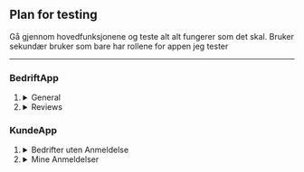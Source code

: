 
  <summary>
    <h2>Plan for testing</h2>
  </summary>
  <p>
    Gå gjennom hovedfunksjonene og teste alt alt fungerer som det skal. Bruker sekundær bruker som bare har rollene for appen jeg tester
  </p>
<hr>



  <summary>
    <h3>BedriftApp</h3>
  </summary>
  <ol>
    <li>
      <details>
        <summary>General</summary>
        <table>
          <tr>
            <th>Funksjon</th>
            <th>Beskrivelse</th>
            <th>Resultat</th>
            <th>Bilder</th>
          </tr>
          <tr>
            <td>Data i dashbord</td>
            <td>Sjekker at rett data kommer opp i dashbordet. Dataen er filtrert på current OrgUnit, skal heller ikke vise data fra andre bedrifter</td>
            <td>✅</td>
            <td>
              <table>
                <th><img src="https://github.com/Ben9boyz/FagProove-2024/assets/167029110/dd5d1b85-2010-4389-9c2a-1b2966845320" width="200" /></th>
              </table>
            </td>
          </tr>
          <tr>
            <td>Sjekke at svaring av kunde funker</td>
            <td>Svare på review og teste, sjekker om bruker får mail og om de kan se svar</td>
            <td>✅</td>
            <td>
              <table>
                <th><img src="https://github.com/Ben9boyz/FagProove-2024/assets/167029110/12453357-a3a6-4625-beef-8ee789dabb37" width="200" /></th>
                <th><img src="https://github.com/Ben9boyz/FagProove-2024/assets/167029110/1c2b21f7-f7f7-4e4b-a6c0-2e59015004aa" width="200" /></th>
              </table>
            </td>
          </tr>
        </table>
      </details>
    </li>
    <li>
      <details>
        <summary>Reviews</summary>
        <table>
          <tr>
            <th>Funksjon</th>
            <th>Beskrivelse</th>
            <th>Resultat</th>
            <th>Bilder</th>
          </tr>
          <tr>
            <td>Sjekke at svaring av kunde funker</td>
            <td>Svare på review</td>
            <td>✅</td>
            <td>
              <table>
                <th><img src="https://github.com/Ben9boyz/FagProove-2024/assets/167029110/610d359a-593e-4969-a694-601cc65a4d21" width="200" /></th>
              </table>
            </td>
          </tr>
          <tr>
            <td>Filtreing av svarte reviews og Filtering av usvarte reviews</td>
            <td>Sjekker om rett vises basert på valg</td>
            <td>✅</td>
            <td>
              <table>
                <th><img src="https://github.com/Ben9boyz/FagProove-2024/assets/167029110/a76ae18b-235c-4a52-8281-23b4b9b55332" width="200" /></th>
              </table>
            </td>
          </tr>
          <tr>
            <td>Søking</td>
            <td>Sjekker om søke funksjon funker</td>
            <td>✅</td>
            <td>
              <table>
                <th><img src="https://github.com/Ben9boyz/FagProove-2024/assets/167029110/5f0dc3c3-43e7-48ed-a943-268a7584a6a8" width="200" /></th>
              </table>
            </td>
          </tr>
        </table>
      </details>
    </li>
  </ol>


  <summary>
    <h3>KundeApp</h3>
  </summary>
  <ol>
    <li>
      <details>
        <summary>Bedrifter uten Anmeldelse</summary>
        <table>
          <tr>
            <th>Funksjon</th>
            <th>Beskrivelse</th>
            <th>Resultat</th>
            <th>Bilder</th>
          </tr>
          <tr>
            <td>lage ny Review</td>
            <td>Sjekker at oppreting av ny review funker</td>
            <td>✅</td>
            <td>
              <table>
                <th><img src="https://github.com/Ben9boyz/FagProove-2024/assets/167029110/28478568-5102-4a0c-a147-cfce5373f13d" width="200" /></th>
                                <th><img src="https://github.com/Ben9boyz/FagProove-2024/assets/167029110/a2a676fa-54d9-4bec-9955-e2606548746f" width="200" /></th>
              </table>
            </td>
          </tr>
          <tr>
            <td>Bedrifs info</td>
            <td>Sjekke at rett info står i bedrifs info</td>
            <td>✅</td>
            <td>
              <table>
                <th><img src="https://github.com/Ben9boyz/FagProove-2024/assets/167029110/4d8659f3-3282-43cf-a4f7-022ea8373b59" width="200" /></th>
                <th><img src="https://github.com/Ben9boyz/FagProove-2024/assets/167029110/2cc06d1a-a2aa-41ee-9545-687a6901f267" width="200" /></th>
              </table>
            </td>
          </tr>
                    <tr>
            <td>Bedrifs søk</td>
            <td>Sjekke at rett bedrift kommer opp ved søking</td>
            <td>✅</td>
            <td>
              <table>
                <th><img src="https://github.com/Ben9boyz/FagProove-2024/assets/167029110/84933ba3-5fb9-4253-8c8a-e77a451abd73" width="200" /></th>
              </table>
            </td>
          </tr>
        </table>
      </details>
    </li>
    <li>
      <details>
        <summary>Mine Anmeldelser</summary>
        <table>
          <tr>
            <th>Funksjon</th>
            <th>Beskrivelse</th>
            <th>Resultat</th>
            <th>Bilder</th>
          </tr>
          <tr>
            <td>Redigering</td>
            <td>Sjekke at redigering av anmeldelse funker</td>
            <td>✅</td>
            <td>
              <table>
                <th><img src="https://github.com/Ben9boyz/FagProove-2024/assets/167029110/d02281c1-e34b-40b1-88b9-d97314465b85" width="200" /></th>
                <th><img src="https://github.com/Ben9boyz/FagProove-2024/assets/167029110/f7671d25-89d9-4033-9416-25cdc5296f17" width="200" /></th>
              </table>
            </td>
          </tr>
          <tr>
            <td>Sletting</td>
            <td>Sjekker om sletting an anmeldelser funker</td>
            <td>✅</td>
            <td>
              <table>
                <th><img src="https://github.com/Ben9boyz/FagProove-2024/assets/167029110/3970d769-6dd4-40ca-b81a-d51826c0f5fc" width="200" /></th>
                <th><img src="https://github.com/Ben9boyz/FagProove-2024/assets/167029110/df4038d3-4938-49ca-8bbf-7747fecae08b" width="200" /></th>
              </table>
            </td>
          </tr>
        </table>
      </details>
    </li>
  </ol>

